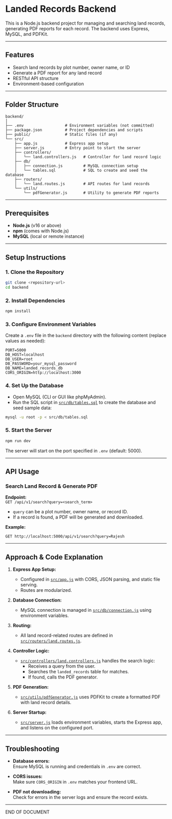 # Landed Records Backend

This is a Node.js backend project for managing and searching land records, generating PDF reports for each record. The backend uses Express, MySQL, and PDFKit.

---

## Features

- Search land records by plot number, owner name, or ID
- Generate a PDF report for any land record
- RESTful API structure
- Environment-based configuration

---

## Folder Structure

```
backend/
│
├── .env                  # Environment variables (not committed)
├── package.json          # Project dependencies and scripts
├── public/               # Static files (if any)
└── src/
    ├── app.js            # Express app setup
    ├── server.js         # Entry point to start the server
    ├── controllers/
    │   └── land.controllers.js   # Controller for land record logic
    ├── db/
    │   ├── connection.js         # MySQL connection setup
    │   └── tables.sql            # SQL to create and seed the database
    ├── routers/
    │   └── land.routes.js        # API routes for land records
    └── utils/
        └── pdfGenerator.js       # Utility to generate PDF reports
```

---

## Prerequisites

- **Node.js** (v16 or above)
- **npm** (comes with Node.js)
- **MySQL** (local or remote instance)

---

## Setup Instructions

### 1. Clone the Repository

```sh
git clone <repository-url>
cd backend
```

### 2. Install Dependencies

```sh
npm install
```

### 3. Configure Environment Variables

Create a `.env` file in the `backend` directory with the following content (replace values as needed):

```
PORT=5000
DB_HOST=localhost
DB_USER=root
DB_PASSWORD=your_mysql_password
DB_NAME=landed_records_db
CORS_ORIGIN=http://localhost:3000
```

### 4. Set Up the Database

- Open MySQL (CLI or GUI like phpMyAdmin).
- Run the SQL script in [`src/db/tables.sql`](src/db/tables.sql) to create the database and seed sample data:

```sh
mysql -u root -p < src/db/tables.sql
```

### 5. Start the Server

```sh
npm run dev
```

The server will start on the port specified in `.env` (default: 5000).

---

## API Usage

### Search Land Record & Generate PDF

**Endpoint:**  
`GET /api/v1/search?query=<search_term>`

- `query` can be a plot number, owner name, or record ID.
- If a record is found, a PDF will be generated and downloaded.

**Example:**

```
GET http://localhost:5000/api/v1/search?query=Rajesh
```

---

## Approach & Code Explanation

1. **Express App Setup:**  
   - Configured in [`src/app.js`](src/app.js) with CORS, JSON parsing, and static file serving.
   - Routes are modularized.

2. **Database Connection:**  
   - MySQL connection is managed in [`src/db/connection.js`](src/db/connection.js) using environment variables.

3. **Routing:**  
   - All land record-related routes are defined in [`src/routers/land.routes.js`](src/routers/land.routes.js).

4. **Controller Logic:**  
   - [`src/controllers/land.controllers.js`](src/controllers/land.controllers.js) handles the search logic:
     - Receives a query from the user.
     - Searches the `landed_records` table for matches.
     - If found, calls the PDF generator.

5. **PDF Generation:**  
   - [`src/utils/pdfGenerator.js`](src/utils/pdfGenerator.js) uses PDFKit to create a formatted PDF with land record details.

6. **Server Startup:**  
   - [`src/server.js`](src/server.js) loads environment variables, starts the Express app, and listens on the configured port.

---

## Troubleshooting

- **Database errors:**  
  Ensure MySQL is running and credentials in `.env` are correct.

- **CORS issues:**  
  Make sure `CORS_ORIGIN` in `.env` matches your frontend URL.

- **PDF not downloading:**  
  Check for errors in the server logs and ensure the record exists.

---
END OF DOCUMENT